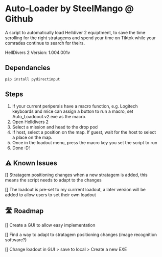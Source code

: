 # Auto-Loader by SteelMango @ Github
A script to automatically load Helldiver 2 equiptment, to save the time scrolling for the right stratagems and spend your time on Tiktok while your comrades continue to search for theirs.

HellDivers 2 Version: 1.004.001v

## Dependancies 
```
pip install pydirectinput
```

## Steps
1. If your current periperals have a macro function, e.g. Logitech keyboards and mice can assign a button to run a macro, set Auto_Loadoout.v2.exe as the macro.
2. Open Helldivers 2
3. Select a mission and head to the drop pod
4. If host, select a position on the map. If guest, wait for the host to select a place on the map.
5. Once in the loadout menu, press the macro key you set the script to run
6. Done :D!

## ⚠️ Known Issues 
[] Stratagem positioning changes when a new stratagem is added, this means the script needs to adapt to the changes

[] The loadout is pre-set to my currrent loadout, a later version will be added to allow users to set their own loadout

## 🛣️ Roadmap
[] Create a GUI to allow easy implementation

[] Find a way to adapt to stratagem positioning changes (image recognition software?)

[] Change loadout in GUI > save to local >  Create a new EXE 


